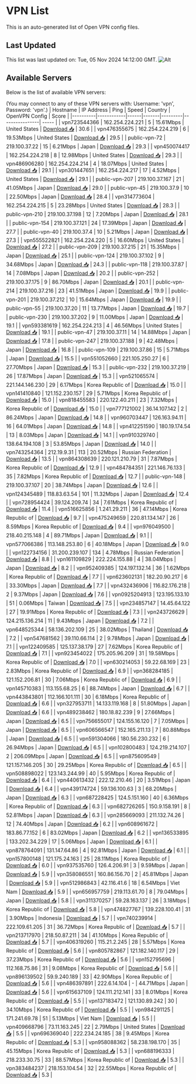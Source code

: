 # VPN List

This is an auto-generated list of Open VPN config files.

## Last Updated

This list was last updated on: Tue, 05 Nov 2024 14:12:00 GMT.
![Alt](https://repobeats.axiom.co/api/embed/186b98318ef1479477931607c1ad7d823f12451f.svg "Repobeats analytics image")

## Available Servers

Below is the list of available VPN servers:

(You may connect to any of these VPN servers with: Username: 'vpn', Password: 'vpn'.)
| Hostname | IP Address | Ping | Speed | Country | OpenVPN Config | Score |
|----------|------------|------|-------|---------|----------------| ----- |
| vpn723544366 | 162.254.224.221 | 5 | 15.61Mbps | United States | [Download 📥](./configs/server_0_US.ovpn) | 30.6 |
| vpn476355675 | 162.254.224.219 | 6 | 19.53Mbps | United States | [Download 📥](./configs/server_1_US.ovpn) | 29.5 |
| public-vpn-72 | 219.100.37.22 | 15 | 6.21Mbps | Japan | [Download 📥](./configs/server_2_JP.ovpn) | 29.3 |
| vpn450074417 | 162.254.224.218 | 8 | 12.98Mbps | United States | [Download 📥](./configs/server_3_US.ovpn) | 29.3 |
| vpn486906280 | 162.254.224.214 | 4 | 18.07Mbps | United States | [Download 📥](./configs/server_4_US.ovpn) | 29.1 |
| vpn301447651 | 162.254.224.217 | 17 | 4.52Mbps | United States | [Download 📥](./configs/server_5_US.ovpn) | 29.1 |
| public-vpn-207 | 219.100.37.167 | 21 | 41.05Mbps | Japan | [Download 📥](./configs/server_6_JP.ovpn) | 29.0 |
| public-vpn-45 | 219.100.37.9 | 10 | 22.50Mbps | Japan | [Download 📥](./configs/server_7_JP.ovpn) | 28.4 |
| vpn314773604 | 162.254.224.215 | 5 | 23.28Mbps | United States | [Download 📥](./configs/server_8_US.ovpn) | 28.3 |
| public-vpn-210 | 219.100.37.198 | 12 | 7.20Mbps | Japan | [Download 📥](./configs/server_9_JP.ovpn) | 28.1 |
| public-vpn-154 | 219.100.37.121 | 24 | 17.39Mbps | Japan | [Download 📥](./configs/server_10_JP.ovpn) | 27.7 |
| public-vpn-40 | 219.100.37.4 | 10 | 5.21Mbps | Japan | [Download 📥](./configs/server_11_JP.ovpn) | 27.3 |
| vpn555522821 | 162.254.224.220 | 5 | 16.60Mbps | United States | [Download 📥](./configs/server_12_US.ovpn) | 27.2 |
| public-vpn-209 | 219.100.37.215 | 21 | 15.35Mbps | Japan | [Download 📥](./configs/server_13_JP.ovpn) | 25.1 |
| public-vpn-124 | 219.100.37.102 | 9 | 34.68Mbps | Japan | [Download 📥](./configs/server_14_JP.ovpn) | 24.3 |
| public-vpn-118 | 219.100.37.87 | 14 | 7.08Mbps | Japan | [Download 📥](./configs/server_15_JP.ovpn) | 20.2 |
| public-vpn-252 | 219.100.37.175 | 9 | 86.70Mbps | Japan | [Download 📥](./configs/server_16_JP.ovpn) | 20.1 |
| public-vpn-214 | 219.100.37.216 | 23 | 41.51Mbps | Japan | [Download 📥](./configs/server_17_JP.ovpn) | 19.9 |
| public-vpn-201 | 219.100.37.212 | 10 | 15.64Mbps | Japan | [Download 📥](./configs/server_18_JP.ovpn) | 19.9 |
| public-vpn-55 | 219.100.37.20 | 11 | 13.77Mbps | Japan | [Download 📥](./configs/server_19_JP.ovpn) | 19.7 |
| public-vpn-230 | 219.100.37.202 | 9 | 11.00Mbps | Japan | [Download 📥](./configs/server_20_JP.ovpn) | 19.1 |
| vpn593381619 | 162.254.224.213 | 4 | 46.56Mbps | United States | [Download 📥](./configs/server_21_US.ovpn) | 19.1 |
| public-vpn-47 | 219.100.37.11 | 14 | 14.88Mbps | Japan | [Download 📥](./configs/server_22_JP.ovpn) | 17.8 |
| public-vpn-247 | 219.100.37.188 | 9 | 42.48Mbps | Japan | [Download 📥](./configs/server_23_JP.ovpn) | 16.8 |
| public-vpn-109 | 219.100.37.86 | 15 | 5.71Mbps | Japan | [Download 📥](./configs/server_24_JP.ovpn) | 15.5 |
| vpn551052660 | 221.105.250.27 | 6 | 27.70Mbps | Japan | [Download 📥](./configs/server_25_JP.ovpn) | 15.3 |
| public-vpn-232 | 219.100.37.219 | 26 | 17.87Mbps | Japan | [Download 📥](./configs/server_26_JP.ovpn) | 15.3 |
| vpn521065574 | 221.144.146.230 | 29 | 6.17Mbps | Korea Republic of | [Download 📥](./configs/server_27_KR.ovpn) | 15.0 |
| vpn141410840 | 121.152.230.157 | 29 | 5.71Mbps | Korea Republic of | [Download 📥](./configs/server_28_KR.ovpn) | 15.0 |
| vpn818455583 | 220.122.40.211 | 23 | 7.32Mbps | Korea Republic of | [Download 📥](./configs/server_29_KR.ovpn) | 15.0 |
| vpn777121002 | 36.14.107.142 | 2 | 86.24Mbps | Japan | [Download 📥](./configs/server_30_JP.ovpn) | 14.8 |
| vpn960703447 | 126.163.94.11 | 16 | 64.01Mbps | Japan | [Download 📥](./configs/server_31_JP.ovpn) | 14.8 |
| vpn412251590 | 180.19.174.54 | 13 | 8.03Mbps | Japan | [Download 📥](./configs/server_32_JP.ovpn) | 14.1 |
| vpn910329740 | 138.64.194.108 | 3 | 53.85Mbps | Japan | [Download 📥](./configs/server_33_JP.ovpn) | 14.0 |
| vpn743254364 | 212.19.9.31 | 113 | 20.52Mbps | Russian Federation | [Download 📥](./configs/server_34_RU.ovpn) | 13.5 |
| vpn864308639 | 220.121.210.79 | 31 | 7.87Mbps | Korea Republic of | [Download 📥](./configs/server_35_KR.ovpn) | 12.9 |
| vpn484784351 | 221.146.76.133 | 35 | 7.82Mbps | Korea Republic of | [Download 📥](./configs/server_36_KR.ovpn) | 12.7 |
| public-vpn-148 | 219.100.37.107 | 20 | 38.74Mbps | Japan | [Download 📥](./configs/server_37_JP.ovpn) | 12.6 |
| vpn124345489 | 118.83.63.54 | 101 | 11.32Mbps | Japan | [Download 📥](./configs/server_38_JP.ovpn) | 12.4 |
| vpn728954424 | 39.124.209.74 | 34 | 7.61Mbps | Korea Republic of | [Download 📥](./configs/server_39_KR.ovpn) | 11.4 |
| vpn516625856 | 1.241.29.211 | 36 | 47.14Mbps | Korea Republic of | [Download 📥](./configs/server_40_KR.ovpn) | 9.7 |
| vpn475249659 | 220.81.134.147 | 26 | 8.59Mbps | Korea Republic of | [Download 📥](./configs/server_41_KR.ovpn) | 9.4 |
| vpn976049500 | 218.40.215.148 | 4 | 89.71Mbps | Japan | [Download 📥](./configs/server_42_JP.ovpn) | 9.1 |
| vpn577066386 | 113.148.253.80 | 6 | 40.18Mbps | Japan | [Download 📥](./configs/server_43_JP.ovpn) | 9.0 |
| vpn122734156 | 31.200.239.107 | 134 | 4.78Mbps | Russian Federation | [Download 📥](./configs/server_44_RU.ovpn) | 8.8 |
| vpn161109829 | 222.224.155.88 | 4 | 38.04Mbps | Japan | [Download 📥](./configs/server_45_JP.ovpn) | 8.2 |
| vpn952409385 | 124.197.132.14 | 36 | 1.62Mbps | Korea Republic of | [Download 📥](./configs/server_46_KR.ovpn) | 7.7 |
| vpn623602131 | 182.20.90.217 | 6 | 33.30Mbps | Japan | [Download 📥](./configs/server_47_JP.ovpn) | 7.7 |
| vpn432436906 | 116.82.176.218 | 2 | 9.37Mbps | Japan | [Download 📥](./configs/server_48_JP.ovpn) | 7.6 |
| vpn0925204913 | 123.195.133.10 | 51 | 0.06Mbps | Taiwan | [Download 📥](./configs/server_49_TW.ovpn) | 7.5 |
| vpn234857147 | 14.45.64.122 | 27 | 19.91Mbps | Korea Republic of | [Download 📥](./configs/server_50_KR.ovpn) | 7.3 |
| vpn243726629 | 124.215.136.214 | 11 | 9.43Mbps | Japan | [Download 📥](./configs/server_51_JP.ovpn) | 7.2 |
| vpn648525344 | 58.136.202.109 | 25 | 38.02Mbps | Thailand | [Download 📥](./configs/server_52_TH.ovpn) | 7.2 |
| vpn547681562 | 39.110.66.114 | 2 | 9.78Mbps | Japan | [Download 📥](./configs/server_53_JP.ovpn) | 7.1 |
| vpn122409585 | 125.137.38.179 | 27 | 7.62Mbps | Korea Republic of | [Download 📥](./configs/server_54_KR.ovpn) | 7.1 |
| vpn923454022 | 175.205.96.209 | 31 | 19.58Mbps | Korea Republic of | [Download 📥](./configs/server_55_KR.ovpn) | 7.0 |
| vpn630214053 | 59.22.68.169 | 23 | 2.83Mbps | Korea Republic of | [Download 📥](./configs/server_56_KR.ovpn) | 6.9 |
| vpn368284185 | 121.152.206.81 | 30 | 7.06Mbps | Korea Republic of | [Download 📥](./configs/server_57_KR.ovpn) | 6.9 |
| vpn145710383 | 113.155.68.25 | 6 | 88.74Mbps | Japan | [Download 📥](./configs/server_58_JP.ovpn) | 6.7 |
| vpn443843801 | 112.166.101.111 | 30 | 6.18Mbps | Korea Republic of | [Download 📥](./configs/server_59_KR.ovpn) | 6.6 |
| vpn327953711 | 14.133.119.168 | 8 | 51.80Mbps | Japan | [Download 📥](./configs/server_60_JP.ovpn) | 6.6 |
| vpn489238462 | 180.18.82.239 | 9 | 27.66Mbps | Japan | [Download 📥](./configs/server_61_JP.ovpn) | 6.5 |
| vpn756655017 | 124.155.16.120 | 7 | 7.05Mbps | Japan | [Download 📥](./configs/server_62_JP.ovpn) | 6.5 |
| vpn606566547 | 152.165.211.13 | 7 | 80.88Mbps | Japan | [Download 📥](./configs/server_63_JP.ovpn) | 6.5 |
| vpn591304066 | 180.56.230.232 | 6 | 26.94Mbps | Japan | [Download 📥](./configs/server_64_JP.ovpn) | 6.5 |
| vpn102800483 | 124.219.214.107 | 2 | 206.09Mbps | Japan | [Download 📥](./configs/server_65_JP.ovpn) | 6.5 |
| vpn875609549 | 121.157.146.205 | 30 | 29.25Mbps | Korea Republic of | [Download 📥](./configs/server_66_KR.ovpn) | 6.5 |
| vpn508898022 | 123.143.244.99 | 40 | 5.95Mbps | Korea Republic of | [Download 📥](./configs/server_67_KR.ovpn) | 6.4 |
| vpn440613432 | 222.12.210.46 | 20 | 3.51Mbps | Japan | [Download 📥](./configs/server_68_JP.ovpn) | 6.4 |
| vpn439174724 | 59.136.100.63 | 3 | 68.20Mbps | Japan | [Download 📥](./configs/server_69_JP.ovpn) | 6.3 |
| vpn687228425 | 124.5.151.160 | 40 | 6.36Mbps | Korea Republic of | [Download 📥](./configs/server_70_KR.ovpn) | 6.3 |
| vpn682726265 | 150.9.158.191 | 8 | 52.81Mbps | Japan | [Download 📥](./configs/server_71_JP.ovpn) | 6.3 |
| vpn285669093 | 211.132.74.26 | 12 | 74.40Mbps | Japan | [Download 📥](./configs/server_72_JP.ovpn) | 6.2 |
| vpn608961672 | 183.86.77.152 | 6 | 83.02Mbps | Japan | [Download 📥](./configs/server_73_JP.ovpn) | 6.2 |
| vpn136533895 | 133.202.34.229 | 17 | 5.06Mbps | Japan | [Download 📥](./configs/server_74_JP.ovpn) | 6.1 |
| vpn878764091 | 131.147.64.86 | 4 | 92.81Mbps | Japan | [Download 📥](./configs/server_75_JP.ovpn) | 6.1 |
| vpn157800148 | 121.175.24.163 | 25 | 28.11Mbps | Korea Republic of | [Download 📥](./configs/server_76_KR.ovpn) | 6.0 |
| vpn937535760 | 126.4.206.91 | 3 | 9.59Mbps | Japan | [Download 📥](./configs/server_77_JP.ovpn) | 5.9 |
| vpn358086551 | 160.86.156.70 | 2 | 45.81Mbps | Japan | [Download 📥](./configs/server_78_JP.ovpn) | 5.9 |
| vpn512986843 | 42.116.41.6 | 18 | 6.54Mbps | Viet Nam | [Download 📥](./configs/server_79_VN.ovpn) | 5.9 |
| vpn656957759 | 219.113.61.70 | 8 | 79.04Mbps | Japan | [Download 📥](./configs/server_80_JP.ovpn) | 5.8 |
| vpn311370257 | 59.28.163.137 | 26 | 3.18Mbps | Korea Republic of | [Download 📥](./configs/server_81_KR.ovpn) | 5.8 |
| vpn474827767 | 139.228.100.41 | 31 | 3.90Mbps | Indonesia | [Download 📥](./configs/server_82_ID.ovpn) | 5.7 |
| vpn740239914 | 222.109.61.205 | 31 | 36.72Mbps | Korea Republic of | [Download 📥](./configs/server_83_KR.ovpn) | 5.7 |
| vpn213717970 | 218.50.87.211 | 34 | 41.10Mbps | Korea Republic of | [Download 📥](./configs/server_84_KR.ovpn) | 5.7 |
| vpn406319260 | 115.21.2.245 | 28 | 5.57Mbps | Korea Republic of | [Download 📥](./configs/server_85_KR.ovpn) | 5.6 |
| vpn805782867 | 121.182.140.117 | 29 | 37.23Mbps | Korea Republic of | [Download 📥](./configs/server_86_KR.ovpn) | 5.6 |
| vpn152795696 | 112.168.75.86 | 31 | 9.08Mbps | Korea Republic of | [Download 📥](./configs/server_87_KR.ovpn) | 5.6 |
| vpn896139502 | 59.9.240.189 | 33 | 42.90Mbps | Korea Republic of | [Download 📥](./configs/server_88_KR.ovpn) | 5.6 |
| vpn486397891 | 222.6.14.104 | - | 44.71Mbps | Japan | [Download 📥](./configs/server_89_JP.ovpn) | 5.6 |
| vpn615637109 | 124.111.212.141 | 33 | 8.01Mbps | Korea Republic of | [Download 📥](./configs/server_90_KR.ovpn) | 5.5 |
| vpn137183472 | 121.130.89.242 | 30 | 34.10Mbps | Korea Republic of | [Download 📥](./configs/server_91_KR.ovpn) | 5.5 |
| vpn984291125 | 171.241.69.78 | 51 | 5.13Mbps | Viet Nam | [Download 📥](./configs/server_92_VN.ovpn) | 5.5 |
| vpn409668796 | 73.11.163.245 | 22 | 2.79Mbps | United States | [Download 📥](./configs/server_93_US.ovpn) | 5.5 |
| vpn696369040 | 222.234.24.185 | 38 | 9.45Mbps | Korea Republic of | [Download 📥](./configs/server_94_KR.ovpn) | 5.3 |
| vpn958088362 | 58.238.198.170 | 35 | 45.15Mbps | Korea Republic of | [Download 📥](./configs/server_95_KR.ovpn) | 5.3 |
| vpn688196333 | 218.233.30.75 | 33 | 88.57Mbps | Korea Republic of | [Download 📥](./configs/server_96_KR.ovpn) | 5.3 |
| vpn383484237 | 218.153.104.54 | 32 | 22.55Mbps | Korea Republic of | [Download 📥](./configs/server_97_KR.ovpn) | 5.3 |
